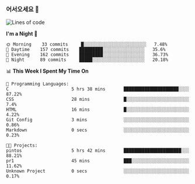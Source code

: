 ### 어서오세요 👋

<!--START_SECTION:waka-->
![Lines of code](https://img.shields.io/badge/From%20Hello%20World%20I%27ve%20Written-393190%20lines%20of%20code-blue)

**I'm a Night 🦉** 

```text
🌞 Morning    33 commits     █░░░░░░░░░░░░░░░░░░░░░░░░   7.48% 
🌆 Daytime    157 commits    █████████░░░░░░░░░░░░░░░░   35.6% 
🌃 Evening    162 commits    █████████░░░░░░░░░░░░░░░░   36.73% 
🌙 Night      89 commits     █████░░░░░░░░░░░░░░░░░░░░   20.18%

```


📊 **This Week I Spent My Time On** 

```text
💬 Programming Languages: 
C                        5 hrs 38 mins       █████████████████████░░░░   87.22% 
CSS                      28 mins             █░░░░░░░░░░░░░░░░░░░░░░░░   7.4% 
HTML                     16 mins             █░░░░░░░░░░░░░░░░░░░░░░░░   4.22% 
Git Config               3 mins              ░░░░░░░░░░░░░░░░░░░░░░░░░   0.86% 
Markdown                 0 secs              ░░░░░░░░░░░░░░░░░░░░░░░░░   0.23%

🐱‍💻 Projects: 
pintos                   5 hrs 42 mins       ██████████████████████░░░   88.21% 
pr1                      45 mins             ███░░░░░░░░░░░░░░░░░░░░░░   11.62% 
Unknown Project          0 secs              ░░░░░░░░░░░░░░░░░░░░░░░░░   0.17%

```


<!--END_SECTION:waka-->
